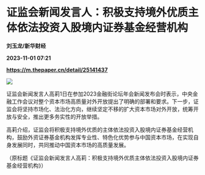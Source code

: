 # 证监会新闻发言人：积极支持境外优质主体依法投资入股境内证券基金经营机构
**刘玉龙/新华财经**

**2023-11-01 07:21**

**https://m.thepaper.cn/detail/25141437**

![](https://imagecloud.thepaper.cn/thepaper/image/276/504/842.jpg)

证监会新闻发言人高莉1日在参加2023金融街论坛年会新闻发布会时表示，中央金融工作会议对整个资本市场高质量对外开放提出了明确的部署和要求。下一步，证监会将坚持市场化、法治化方向，继续坚定不移的扩大资本市场对外开放，统筹开放与安全，推出更多务实性的开放举措。

高莉介绍，证监会将积极支持境外优质的主体依法投资入股境内证券基金经营机构，鼓励外资证券基金机构发挥专业性、特色化优势参与中国资本市场，在实现自身发展同时，共同推动中国资本市场的高质量发展。

（原标题《证监会新闻发言人高莉：积极支持境外优质主体依法投资入股境内证券基金经营机构》）